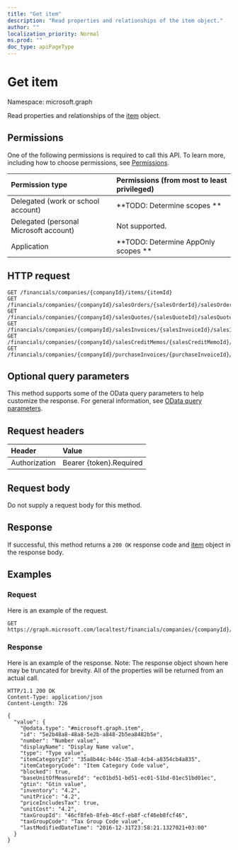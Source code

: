 ```yaml
---
title: "Get item"
description: "Read properties and relationships of the item object."
author: ""
localization_priority: Normal
ms.prod: ""
doc_type: apiPageType
---
```


# Get item

Namespace: microsoft.graph

Read properties and relationships of the [item](../resources/item.md) object.

## Permissions
One of the following permissions is required to call this API. To learn more, including how to choose permissions, see [Permissions](/concepts/permissions-reference.md).

|Permission type|Permissions (from most to least privileged)|
|:---|:---|
|Delegated (work or school account)|**TODO: Determine scopes **|
|Delegated (personal Microsoft account)|Not supported.|
|Application|**TODO: Determine AppOnly scopes **|

## HTTP request
<!-- {
  "blockType": "ignored"
}
-->
``` http
GET /financials/companies/{companyId}/items/{itemId}
GET /financials/companies/{companyId}/salesOrders/{salesOrderId}/salesOrderLines/{salesOrderLineId}/item
GET /financials/companies/{companyId}/salesQuotes/{salesQuoteId}/salesQuoteLines/{salesQuoteLineId}/item
GET /financials/companies/{companyId}/salesInvoices/{salesInvoiceId}/salesInvoiceLines/{salesInvoiceLineId}/item
GET /financials/companies/{companyId}/salesCreditMemos/{salesCreditMemoId}/salesCreditMemoLines/{salesCreditMemoLineId}/item
GET /financials/companies/{companyId}/purchaseInvoices/{purchaseInvoiceId}/purchaseInvoiceLines/{purchaseInvoiceLineId}/item
```

## Optional query parameters
This method supports some of the OData query parameters to help customize the response. For general information, see [OData query parameters](/graph/query-parameters).

## Request headers
|Header|Value|
|:---|:---|
|Authorization|Bearer {token}.Required|

## Request body
Do not supply a request body for this method.

## Response
If successful, this method returns a `200 OK` response code and [item](../resources/item.md) object in the response body.

## Examples

### Request
Here is an example of the request.
<!-- {
  "blockType": "request",
  "name": "get_item"
}
-->
``` http
GET https://graph.microsoft.com/localtest/financials/companies/{companyId}/items/{itemId}
```

### Response
Here is an example of the response. Note: The response object shown here may be truncated for brevity. All of the properties will be returned from an actual call.
<!-- {
  "blockType": "response",
  "truncated": true,
  "@odata.type": "microsoft.graph.item"
}
-->
``` http
HTTP/1.1 200 OK
Content-Type: application/json
Content-Length: 726

{
  "value": {
    "@odata.type": "#microsoft.graph.item",
    "id": "5e2b48a8-48a8-5e2b-a848-2b5ea8482b5e",
    "number": "Number value",
    "displayName": "Display Name value",
    "type": "Type value",
    "itemCategoryId": "35a8b44c-b44c-35a8-4cb4-a8354cb4a835",
    "itemCategoryCode": "Item Category Code value",
    "blocked": true,
    "baseUnitOfMeasureId": "ec01bd51-bd51-ec01-51bd-01ec51bd01ec",
    "gtin": "Gtin value",
    "inventory": "4.2",
    "unitPrice": "4.2",
    "priceIncludesTax": true,
    "unitCost": "4.2",
    "taxGroupId": "46cf8feb-8feb-46cf-eb8f-cf46eb8fcf46",
    "taxGroupCode": "Tax Group Code value",
    "lastModifiedDateTime": "2016-12-31T23:58:21.1327021+03:00"
  }
}
```

